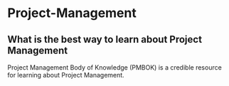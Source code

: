 # Project-Management

## What is the best way to learn about Project Management

Project Management Body of Knowledge (PMBOK) is a credible resource for learning about Project Management.
